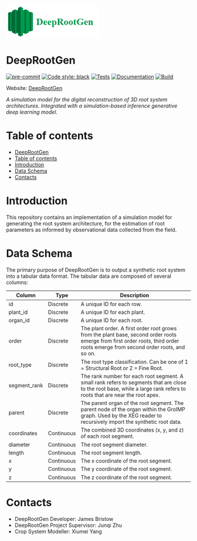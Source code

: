 ![DeepRootGen](docs/logos/deep_root_gen.png)

# DeepRootGen

[![pre-commit](https://img.shields.io/badge/pre--commit-enabled-brightgreen?logo=pre-commit)](https://github.com/pre-commit/pre-commit)
[![Code style: black](https://img.shields.io/badge/code%20style-black-000000.svg)](https://github.com/psf/black)
[![Tests](https://github.com/JBris/deep-root-gen/actions/workflows/tests.yaml/badge.svg?branch=main)](https://github.com/JBris/deep-root-gen/actions/workflows/tests.yaml)
[![Documentation](https://github.com/JBris/deep-root-gen/actions/workflows/docs.yaml/badge.svg?branch=main)](https://github.com/JBris/deep-root-gen/actions/workflows/docs.yaml)
[![Build](https://github.com/JBris/deep-root-gen/actions/workflows/docker-build.yaml/badge.svg?branch=main)](https://github.com/JBris/deep-root-gen/actions/workflows/docker-build.yaml)

Website: [DeepRootGen](https://jbris.github.io/deep-root-gen/)

*A simulation model for the digital reconstruction of 3D root system architectures. Integrated with a simulation-based inference generative deep learning model.*

# Table of contents

- [DeepRootGen](#deeprootgen)
- [Table of contents](#table-of-contents)
- [Introduction](#introduction)
- [Data Schema](#data-schema)
- [Contacts](#contacts)
  
# Introduction

This repository contains an implementation of a simulation model for generating the root system architecture, for the estimation of root parameters as informed by observational data collected from the field.

# Data Schema

The primary purpose of DeepRootGen is to output a synthetic root system into a tabular data format. The tabular data are composed of several columns:

| Column       | Type       | Description                                                                                                                                                                     |
| ------------ | ---------- | ------------------------------------------------------------------------------------------------------------------------------------------------------------------------------- |
| id           | Discrete   | A unique ID for each row.                                                                                                                                                       |
| plant_id     | Discrete   | A unique ID for each plant.                                                                                                                                                     |
| organ_id     | Discrete   | A unique ID for each root.                                                                                                                                                      |
| order        | Discrete   | The plant order. A first order root grows from the plant base,  second order roots emerge from first order roots, third order  roots emerge from second order roots, and so on. |
| root_type    | Discrete   | The root type classification. Can be one of 1 = Structural Root or 2 = Fine Root.                                                                                               |
| segment_rank | Discrete   | The rank number for each root segment. A small rank refers to  segments that are close to the root base, while a large rank  refers to roots that are near the root apex.       |
| parent       | Discrete   | The parent organ of the root segment. The parent node of the organ within the GroIMP graph. Used by the XEG reader to  recursively import the synthetic root data.              |
| coordinates  | Continuous | The combined 3D coordinates (x, y, and z) of each root segment.                                                                                                                 |
| diameter     | Continuous | The root segment diameter.                                                                                                                                                      |
| length       | Continuous | The root segment length.                                                                                                                                                        |
| x            | Continuous | The x coordinate of the root segment.                                                                                                                                           |
| y            | Continuous | The y coordinate of the root segment.                                                                                                                                           |
| z            | Continuous | The z coordinate of the root segment.                                                                                                                                           |

# Contacts

- DeepRootGen Developer: James Bristow 
- DeepRootGen Project Supervisor: Junqi Zhu
- Crop System Modeller: Xiumei Yang 
